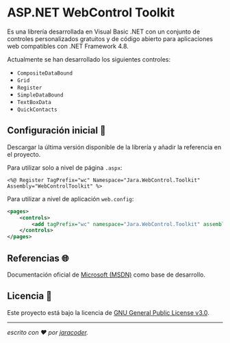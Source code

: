 # ASP.NET WebControl Toolkit
Es una librería desarrollada en Visual Basic .NET con un conjunto de controles personalizados gratuitos y de código abierto para aplicaciones web compatibles con .NET Framework 4.8.

Actualmente se han desarrollado los siguientes controles:

- `CompositeDataBound`
- `Grid`
- `Register`
- `SimpleDataBound`
- `TextBoxData`
- `QuickContacts`


## Configuración inicial 🚀

Descargar la última versión disponible de la librería y añadir la referencia en el proyecto.

Para utilizar solo a nivel de página `.aspx`:
```CSHARP
<%@ Register TagPrefix="wc" Namespace="Jara.WebControl.Toolkit" Assembly="WebControlToolkit" %>
```

Para utilizar a nivel de aplicación `web.config`:
```XML
<pages>
    <controls>
        <add tagPrefix="wc" namespace="Jara.WebControl.Toolkit" assembly="WebControlToolkit" />
    </controls>
</pages>
```

## Referencias 🌐
Documentación oficial de [Microsoft (MSDN)]([https://github.com/jaracoder](https://docs.microsoft.com/en-us/previous-versions/aspnet/9txe1d4x(v=vs.100)?redirectedfrom=MSDN)) como base de desarrollo.

## Licencia 📄

Este proyecto está bajo la licencia de [GNU General Public License v3.0](https://github.com/jaracoder/ASP.NET.WebControl.Toolkit/blob/main/LICENSE.MD).

---
_escrito con ❤️ por [jaracoder](https://github.com/jaracoder)._
